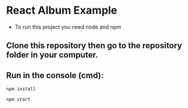 # React Album Example

* To run this project you need node and npm

## Clone this repository then go to the repository folder in your computer.

## Run in the console (cmd):

```
npm install

npm start
```